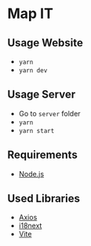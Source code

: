 # Map IT

## Usage Website

- `yarn`
- `yarn dev`

## Usage Server
- Go to `server` folder
- `yarn`
- `yarn start`

## Requirements
- [Node.js](https://nodejs.org)

## Used Libraries
- [Axios](https://www.npmjs.com/package/axios)
- [i18next](https://react.i18next.com/)
- [Vite](https://vitejs.dev/)
